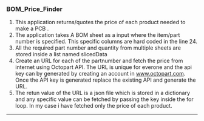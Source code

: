 ### BOM_Price_Finder

1. This application returns/quotes the price of each product needed to make a PCB .
2. The application takes A BOM sheet as a input where the item/part number is specified. This specific columns are hard coded in the line 24.
3. All the required part number and quantity from multiple sheets are stored inside a list named slicedData
4. Create an URL for each of the partnumber and fetch the price from internet using Octopart API. The URL is unique for everone and the api key can by generated by creating an account in www.octopart.com. Once the API key is generated replace the existing API and generate the URL.
5. The retun value of the URL is a json file which is stored in a dictionary and any specific value can be fetched by passing the key inside the for loop. In my case i have fetched only the price of each product.
----------------------------------------------------------------------------------------------------------------------------------------------------------------------------------------






